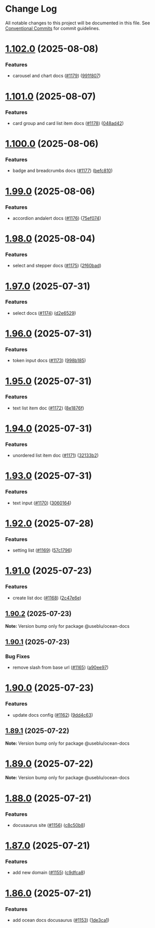 # Change Log

All notable changes to this project will be documented in this file.
See [Conventional Commits](https://conventionalcommits.org) for commit guidelines.

# [1.102.0](https://github.com/ocean-ds/ocean-web/compare/v1.101.0...v1.102.0) (2025-08-08)

### Features

- carousel and chart docs ([#1179](https://github.com/ocean-ds/ocean-web/issues/1179)) ([991f807](https://github.com/ocean-ds/ocean-web/commit/991f807c7cd0237eae8e0ebed28372a09ba74270))

# [1.101.0](https://github.com/ocean-ds/ocean-web/compare/v1.100.0...v1.101.0) (2025-08-07)

### Features

- card group and card list item docs ([#1178](https://github.com/ocean-ds/ocean-web/issues/1178)) ([048ad42](https://github.com/ocean-ds/ocean-web/commit/048ad42cd312fd1d2634ebec010b26b536f2f19d))

# [1.100.0](https://github.com/ocean-ds/ocean-web/compare/v1.99.0...v1.100.0) (2025-08-06)

### Features

- badge and breadcrumbs docs ([#1177](https://github.com/ocean-ds/ocean-web/issues/1177)) ([befc810](https://github.com/ocean-ds/ocean-web/commit/befc810f7b688fba7035a0d7d0420b4094ea3385))

# [1.99.0](https://github.com/ocean-ds/ocean-web/compare/v1.98.0...v1.99.0) (2025-08-06)

### Features

- accordion andalert docs ([#1176](https://github.com/ocean-ds/ocean-web/issues/1176)) ([75ef074](https://github.com/ocean-ds/ocean-web/commit/75ef074d61b514ca827b130dee78b352d786bda7))

# [1.98.0](https://github.com/ocean-ds/ocean-web/compare/v1.97.0...v1.98.0) (2025-08-04)

### Features

- select and stepper docs ([#1175](https://github.com/ocean-ds/ocean-web/issues/1175)) ([2f60bad](https://github.com/ocean-ds/ocean-web/commit/2f60bad3255bb1606cdf2cae57230d45ab2d3fac))

# [1.97.0](https://github.com/ocean-ds/ocean-web/compare/v1.96.0...v1.97.0) (2025-07-31)

### Features

- select docs ([#1174](https://github.com/ocean-ds/ocean-web/issues/1174)) ([d2e6529](https://github.com/ocean-ds/ocean-web/commit/d2e6529544b40dccafbbeb8b3d6b663368ec5677))

# [1.96.0](https://github.com/ocean-ds/ocean-web/compare/v1.95.0...v1.96.0) (2025-07-31)

### Features

- token input docs ([#1173](https://github.com/ocean-ds/ocean-web/issues/1173)) ([998b185](https://github.com/ocean-ds/ocean-web/commit/998b185f70f543e2a413ef94092509d9a28ff514))

# [1.95.0](https://github.com/ocean-ds/ocean-web/compare/v1.94.0...v1.95.0) (2025-07-31)

### Features

- text list item doc ([#1172](https://github.com/ocean-ds/ocean-web/issues/1172)) ([8e1876f](https://github.com/ocean-ds/ocean-web/commit/8e1876fe5ed2f1362d8df4fff2c71ae0feca2c63))

# [1.94.0](https://github.com/ocean-ds/ocean-web/compare/v1.93.0...v1.94.0) (2025-07-31)

### Features

- unordered list item doc ([#1171](https://github.com/ocean-ds/ocean-web/issues/1171)) ([32133b2](https://github.com/ocean-ds/ocean-web/commit/32133b25988aeb5c0176e6f7b1ca5f0ec7488c4c))

# [1.93.0](https://github.com/ocean-ds/ocean-web/compare/v1.92.0...v1.93.0) (2025-07-31)

### Features

- text input ([#1170](https://github.com/ocean-ds/ocean-web/issues/1170)) ([3060164](https://github.com/ocean-ds/ocean-web/commit/30601642568a0c245225d41ea6fc4a498b9631d4))

# [1.92.0](https://github.com/ocean-ds/ocean-web/compare/v1.91.0...v1.92.0) (2025-07-28)

### Features

- setting list ([#1169](https://github.com/ocean-ds/ocean-web/issues/1169)) ([57c1796](https://github.com/ocean-ds/ocean-web/commit/57c1796b0ae2b26ee5a64e473054a571e88d4bfd))

# [1.91.0](https://github.com/ocean-ds/ocean-web/compare/v1.90.2...v1.91.0) (2025-07-23)

### Features

- create list doc ([#1168](https://github.com/ocean-ds/ocean-web/issues/1168)) ([2c47e6e](https://github.com/ocean-ds/ocean-web/commit/2c47e6e63ff7e8307283963b93b8e88449c2d658))

## [1.90.2](https://github.com/ocean-ds/ocean-web/compare/v1.90.1...v1.90.2) (2025-07-23)

**Note:** Version bump only for package @useblu/ocean-docs

## [1.90.1](https://github.com/ocean-ds/ocean-web/compare/v1.90.0...v1.90.1) (2025-07-23)

### Bug Fixes

- remove slash from base url ([#1165](https://github.com/ocean-ds/ocean-web/issues/1165)) ([a90ee97](https://github.com/ocean-ds/ocean-web/commit/a90ee9737db572ef1260e606663778578b28c3a4))

# [1.90.0](https://github.com/ocean-ds/ocean-web/compare/v1.89.1...v1.90.0) (2025-07-23)

### Features

- update docs config ([#1162](https://github.com/ocean-ds/ocean-web/issues/1162)) ([9dd4c63](https://github.com/ocean-ds/ocean-web/commit/9dd4c6313303ad16b3204f49280fa4f477573fff))

## [1.89.1](https://github.com/ocean-ds/ocean-web/compare/v1.89.0...v1.89.1) (2025-07-22)

**Note:** Version bump only for package @useblu/ocean-docs

# [1.89.0](https://github.com/ocean-ds/ocean-web/compare/v1.88.0...v1.89.0) (2025-07-22)

**Note:** Version bump only for package @useblu/ocean-docs

# [1.88.0](https://github.com/ocean-ds/ocean-web/compare/v1.87.0...v1.88.0) (2025-07-21)

### Features

- docusaurus site ([#1156](https://github.com/ocean-ds/ocean-web/issues/1156)) ([c8c50b8](https://github.com/ocean-ds/ocean-web/commit/c8c50b858be30b0284fa3141550ebda00f25dde2))

# [1.87.0](https://github.com/ocean-ds/ocean-web/compare/v1.86.0...v1.87.0) (2025-07-21)

### Features

- add new domain ([#1155](https://github.com/ocean-ds/ocean-web/issues/1155)) ([c9dfca8](https://github.com/ocean-ds/ocean-web/commit/c9dfca856594598da365b0a33c2f8d9e7023be51))

# [1.86.0](https://github.com/ocean-ds/ocean-web/compare/v1.85.0...v1.86.0) (2025-07-21)

### Features

- add ocean docs docusaurus ([#1153](https://github.com/ocean-ds/ocean-web/issues/1153)) ([1de3ca1](https://github.com/ocean-ds/ocean-web/commit/1de3ca136705d14cea29a35c78dc01f397fd46f3))
